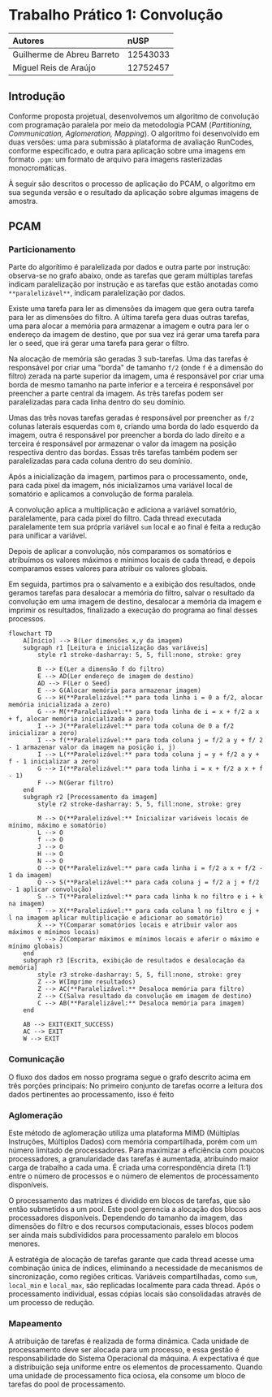 # Trabalho Prático 1: Convolução
| Autores                    | nUSP     |
| :---                       | :---     |
| Guilherme de Abreu Barreto | 12543033 |
| Miguel Reis de Araújo      | 12752457 |

## Introdução
Conforme proposta projetual, desenvolvemos um algoritmo de convolução com programação paralela por meio da metodologia PCAM (*Partitioning, Communication, Aglomeration, Mapping*). O algoritmo foi desenvolvido em duas versões: uma para submissão à plataforma de avaliação RunCodes, conforme especificado, e outra para aplicação sobre uma imagens em formato `.pgm`: um formato de arquivo para imagens rasterizadas monocromáticas.

À seguir são descritos o processo de aplicação do PCAM, o algoritmo em sua segunda versão e o resultado da aplicação sobre algumas imagens de amostra.

## PCAM
### Particionamento

Parte do algorítimo é paralelizada por dados e outra parte por instrução: observa-se no grafo abaixo, onde as tarefas que geram múltiplas tarefas indicam paralelização por instrução e as tarefas que estão anotadas como `**paralelizável**`, indicam paralelização por dados.

Existe uma tarefa para ler as dimensões da imagem que gera outra tarefa para ler as dimensões do filtro. A última tarefa gera duas outras tarefas, uma para alocar a memória para armazenar a imagem e outra para ler o endereço da imagem de destino, que por sua vez irá gerar uma tarefa para ler o seed, que irá gerar uma tarefa para gerar o filtro.

Na alocação de memória são geradas 3 sub-tarefas. Uma das tarefas é responsável por criar uma "borda" de tamanho `f/2` (onde `f` é a dimensão do filtro) zerada na parte superior da imagem, uma é responsável por criar uma borda de mesmo tamanho na parte inferior e a terceira é responsável por preencher a parte central da imagem. As três tarefas podem ser paralelizadas para cada linha dentro do seu domínio.

Umas das três novas tarefas geradas é responsável por preencher as `f/2` colunas laterais esquerdas com `0`, criando uma borda do lado esquerdo da imagem, outra é responsável por preencher a borda do lado direito e a terceira é responsável por armazenar o valor da imagem na posição respectiva dentro das bordas. Essas três tarefas também podem ser paralelizadas para cada coluna dentro do seu domínio.

Após a inicialização da imagem, partimos para o processamento, onde, para cada pixel da imagem, nós inicializamos uma variável local de somatório e aplicamos a convolução de forma paralela.

A convolução aplica a multiplicação e adiciona a variável somatório, paralelamente, para cada pixel do filtro. Cada thread executada paralelamente tem sua própria variável `sum` local e ao final é feita a redução para unificar a variável.

Depois de aplicar a convolução, nós comparamos os somatórios e atribuímos os valores máximos e mínimos locais de cada thread, e depois comparamos esses valores para atribuir os valores globais.

Em seguida, partimos pra o salvamento e a exibição dos resultados, onde geramos tarefas para desalocar a memória do filtro, salvar o resultado da convolução em uma imagem de destino, desalocar a memória da imagem e imprimir os resultados, finalizado a execução do programa ao final desses processos.

```mermaid
flowchart TD
    A[Início] --> B(Ler dimensões x,y da imagem)
    subgraph r1 [Leitura e inicialização das variáveis]
        style r1 stroke-dasharray: 5, 5, fill:none, stroke: grey

        B --> E(Ler a dimensão f do filtro)
        E --> AD(Ler endereço de imagem de destino)
        AD --> F(Ler o Seed)
        E --> G(Alocar memória para armazenar imagem)
        G --> H(**Paralelizável:** para toda linha i = 0 a f/2, alocar memória inicializada a zero)
        G --> M(**Paralelizável:** para toda linha de i = x + f/2 a x + f, alocar memória inicializada a zero)
        I --> J(**Paralelizável:** para toda coluna de 0 a f/2 inicializar a zero)
        I --> f(**Paralelizável:** para toda coluna j = f/2 a y + f/ 2 - 1 armazenar valor da imagem na posição i, j)
        I --> L(**Paralelizável:** para toda coluna j = y + f/2 a y + f - 1 inicializar a zero)
        G --> I(**Paralelizável:** para toda linha i = x + f/2 a x + f - 1)
        F --> N(Gerar filtro)
    end
    subgraph r2 [Processamento da imagem]
        style r2 stroke-dasharray: 5, 5, fill:none, stroke: grey

        M --> O(**Paralelizável:** Inicializar variáveis locais de mínimo, máximo e somatório)
        L --> O
        f --> O
        J --> O
        H --> O
        N --> O
        O --> Q(**Paralelizável:** para cada linha i = f/2 a x + f/2 - 1 da imagem)
        Q --> S(**Paralelizável:** para cada coluna j = f/2 a j + f/2 - 1 aplicar convolução)
        S --> T(**Paralelizável:** para cada linha k no filtro e i + k na imagem)
        T --> X(**Paralelizável:** para cada coluna l no filtro e j + l na imagem aplicar multiplicação e adicionar ao somatório)
        X --> Y(Comparar somatórios locais e atribuir valor aos máximos e mínimos locais)
        Y --> Z(Comparar máximos e mínimos locais e aferir o máximo e mínimo globais)
    end
    subgraph r3 [Escrita, exibição de resultados e desalocação da memória]
        style r3 stroke-dasharray: 5, 5, fill:none, stroke: grey
        Z --> W(Imprime resultados)
        Z --> AC(**Paralelizável:** Desaloca memória para filtro)
        Z --> C(Salva resultado da convolução em imagem de destino)
        C --> AB(**Paralelizável:** Desaloca memória para imagem)
    end

    AB --> EXIT(EXIT_SUCCESS)
    AC --> EXIT
    W --> EXIT
```
### Comunicação

O fluxo dos dados em nosso programa segue o grafo descrito acima em três porções principais: No primeiro conjunto de tarefas ocorre a leitura dos dados pertinentes ao processamento, isso é feito 

### Aglomeração

Este método de aglomeração utiliza uma plataforma MIMD (Múltiplas Instruções, Múltiplos Dados) com memória compartilhada, porém com um número limitado de processadores. Para maximizar a eficiência com poucos processadores, a granularidade das tarefas é aumentada, atribuindo maior carga de trabalho a cada uma. É criada uma correspondência direta (1:1) entre o número de processos e o número de elementos de processamento disponíveis.

O processamento das matrizes é dividido em blocos de tarefas, que são então submetidos a um pool. Este pool gerencia a alocação dos blocos aos processadores disponíveis. Dependendo do tamanho da imagem, das dimensões do filtro e dos recursos computacionais, esses blocos podem ser ainda mais subdivididos para processamento paralelo em blocos menores.

A estratégia de alocação de tarefas garante que cada thread acesse uma combinação única de índices, eliminando a necessidade de mecanismos de sincronização, como regiões críticas. Variáveis compartilhadas, como `sum`, `local_min` e `local_max`, são replicadas localmente para cada thread. Após o processamento individual, essas cópias locais são consolidadas através de um processo de redução.


### Mapeamento
A atribuição de tarefas é realizada de forma dinâmica. Cada unidade de processamento deve ser alocada para um processo, e essa gestão é responsabilidade do Sistema Operacional da máquina. A expectativa é que a distribuição seja uniforme entre os elementos de processamento. Quando uma unidade de processamento fica ociosa, ela consome um bloco de tarefas do pool de processamento.
